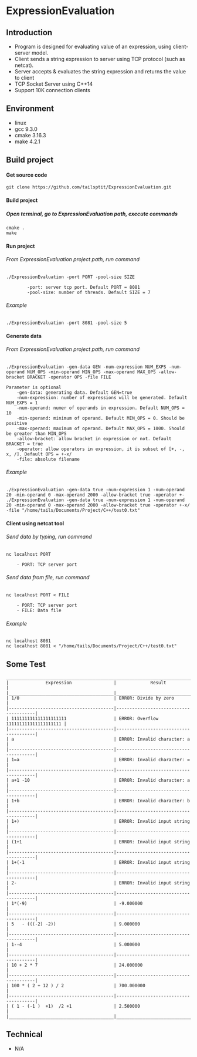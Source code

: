 # ExpressionEvaluation
## Introduction
- Program is designed for evaluating value of an expression, using client-server model.
- Client sends a string expression to server using TCP protocol (such as netcat). 
- Server accepts & evaluates the string expression and returns the value to client  
- TCP Socket Server using C++14
- Support 10K connection clients

## Environment
- linux
- gcc 9.3.0
- cmake 3.16.3
- make 4.2.1

## Build project
#### Get source code
    git clone https://github.com/tailsptit/ExpressionEvaluation.git
#### Build project
##### Open terminal, go to ExpressionEvaluation path, execute commands
    cmake .
    make

#### Run project
###### From ExpressionEvaluation project path, run command
    ./ExpressionEvaluation -port PORT -pool-size SIZE
            
            -port: server tcp port. Default PORT = 8081
            -pool-size: number of threads. Default SIZE = 7       
###### Example
    ./ExpressionEvaluation -port 8081 -pool-size 5
    
#### Generate data
###### From ExpressionEvaluation project path, run command
    ./ExpressionEvaluation -gen-data GEN -num-expression NUM_EXPS -num-operand NUM_OPS -min-operand MIN_OPS -max-operand MAX_OPS -allow-bracket BRACKET -operator OPS -file FILE  
        
    Parameter is optional
        -gen-data: generating data. Default GEN=true
        -num-expression: number of expressions will be generated. Default NUM_EXPS = 1
        -num-operand: numer of operands in expression. Default NUM_OPS = 10
        -min-operand: minimum of operand. Default MIN_OPS = 0. Should be positive
        -max-operand: maximum of operand. Default MAX_OPS = 1000. Should be greater than MIN_OPS 
        -allow-bracket: allow bracket in expression or not. Default BRACKET = true
        -operator: allow operators in expression, it is subset of [+, -, x, /]. Default OPS = +-x/
        -file: absolute filename
###### Example
    ./ExpressionEvaluation -gen-data true -num-expression 1 -num-operand 20 -min-operand 0 -max-operand 2000 -allow-bracket true -operator +-
    ./ExpressionEvaluation -gen-data true -num-expression 1 -num-operand 20 -min-operand 0 -max-operand 2000 -allow-bracket true -operator +-x/ -file "/home/tails/Documents/Project/C++/test0.txt"  

#### Client using netcat tool
###### Send data by typing, run command
    nc localhost PORT
        
        - PORT: TCP server port
###### Send data from file, run command
    nc localhost PORT < FILE
        
        - PORT: TCP server port
        - FILE: Data file
               
###### Example
    nc localhost 8081
    nc localhost 8081 < "/home/tails/Documents/Project/C++/test0.txt"

## Some Test
    _________________________________________________________________________________
    |              Expression                |             Result                    |
    |________________________________________|_______________________________________|
    | 1/0                                    | ERROR: Divide by zero                 |
    |----------------------------------------|---------------------------------------|      
    | 111111111111111111111                  | ERROR: Overflow 111111111111111111111 |
    |----------------------------------------|---------------------------------------|
    | a                                      | ERROR: Invalid character: a           |
    |----------------------------------------|---------------------------------------|
    | 1=a                                    | ERROR: Invalid character: =           |
    |----------------------------------------|---------------------------------------|
    | a+1 -10                                | ERROR: Invalid character: a           |
    |----------------------------------------|---------------------------------------|
    | 1+b                                    | ERROR: Invalid character: b           |
    |----------------------------------------|---------------------------------------|
    | 1+)                                    | ERROR: Invalid input string           |
    |----------------------------------------|---------------------------------------|
    | (1+1                                   | ERROR: Invalid input string           |
    |----------------------------------------|---------------------------------------|
    | 1+(-1                                  | ERROR: Invalid input string           |
    |----------------------------------------|---------------------------------------|
    | 2-                                     | ERROR: Invalid input string           |
    |----------------------------------------|---------------------------------------|
    | 1*(-9)                                 | -9.000000                             |
    |----------------------------------------|---------------------------------------|
    | 5   - (((-2) -2))                      | 9.000000                              |
    |----------------------------------------|---------------------------------------|
    | 1--4                                   | 5.000000                              |           
    |----------------------------------------|---------------------------------------|
    | 10 + 2 * 7                             | 24.000000                             |
    |----------------------------------------|---------------------------------------|                                     
    | 100 * ( 2 + 12 ) / 2                   | 700.000000                            |       
    |----------------------------------------|---------------------------------------|                                   
    | ( 1 - (-1 )  +1)  /2 +1                | 2.500000                              |       
    |________________________________________|_______________________________________|
    
## Technical
   - N/A